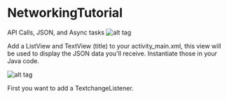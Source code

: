# NetworkingTutorial
API Calls, JSON, and Async tasks
![alt tag](https://www-s.acm.illinois.edu/sigmobile/sig_mobile-01.png)

Add a ListView and TextView (title) to your activity_main.xml, this view will be used to display the JSON data you'll receive.
Instantiate those in your Java code.

![alt tag]()

First you want to add a TextchangeListener. 
